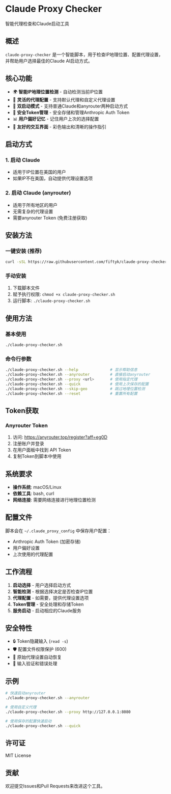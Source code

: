 # Claude Proxy Checker

智能代理检查和Claude启动工具

## 概述

`claude-proxy-checker` 是一个智能脚本，用于检查IP地理位置、配置代理设置，并帮助用户选择最佳的Claude AI启动方式。

## 核心功能

- 🌍 **智能IP地理位置检测** - 自动检测当前IP位置
- 🔄 **灵活的代理配置** - 支持默认代理和自定义代理设置
- 🚀 **双启动模式** - 支持普通Claude和anyrouter两种启动方式
- 🔐 **安全Token管理** - 安全存储和管理Anthropic Auth Token
- 📊 **用户偏好记忆** - 记住用户上次的选择配置
- 🎨 **友好的交互界面** - 彩色输出和清晰的操作指引

## 启动方式

### 1. 启动 Claude
- 适用于IP位置在美国的用户
- 如果IP不在美国，自动提供代理设置选项

### 2. 启动 Claude (anyrouter)
- 适用于所有地区的用户
- 无需复杂的代理设置
- 需要anyrouter Token (免费注册获取)

## 安装方法

### 一键安装 (推荐)
```bash
curl -sSL https://raw.githubusercontent.com/fiftyk/claude-proxy-checker/main/install.sh | bash
```

### 手动安装
1. 下载脚本文件
2. 赋予执行权限: `chmod +x claude-proxy-checker.sh`
3. 运行脚本: `./claude-proxy-checker.sh`

## 使用方法

### 基本使用
```bash
./claude-proxy-checker.sh
```

### 命令行参数
```bash
./claude-proxy-checker.sh --help              # 显示帮助信息
./claude-proxy-checker.sh --anyrouter         # 直接启动anyrouter
./claude-proxy-checker.sh --proxy <url>       # 使用指定代理
./claude-proxy-checker.sh --quick             # 使用上次保存的配置
./claude-proxy-checker.sh --skip-geo          # 跳过地理位置检测
./claude-proxy-checker.sh --reset             # 重置所有配置
```

## Token获取

### Anyrouter Token
1. 访问: https://anyrouter.top/register?aff=eg0D
2. 注册账户并登录
3. 在用户面板中找到 API Token
4. 复制Token到脚本中使用

## 系统要求

- **操作系统**: macOS/Linux
- **依赖工具**: bash, curl
- **网络连接**: 需要网络连接进行地理位置检测

## 配置文件

脚本会在 `~/.claude_proxy_config` 中保存用户配置：
- Anthropic Auth Token (加密存储)
- 用户偏好设置
- 上次使用的代理配置

## 工作流程

1. **启动选择** - 用户选择启动方式
2. **智能检测** - 根据选择决定是否检查IP位置
3. **代理配置** - 如需要，提供代理设置选项
4. **Token管理** - 安全处理和存储Token
5. **服务启动** - 启动相应的Claude服务

## 安全特性

- 🔒 Token隐藏输入 (`read -s`)
- 🛡️ 配置文件权限保护 (600)
- 🔐 原始代理设置自动恢复
- 🚨 输入验证和错误处理

## 示例

```bash
# 快速启动anyrouter
./claude-proxy-checker.sh --anyrouter

# 使用自定义代理
./claude-proxy-checker.sh --proxy http://127.0.0.1:8080

# 使用保存的配置快速启动
./claude-proxy-checker.sh --quick
```

## 许可证

MIT License

## 贡献

欢迎提交Issues和Pull Requests来改进这个工具。
